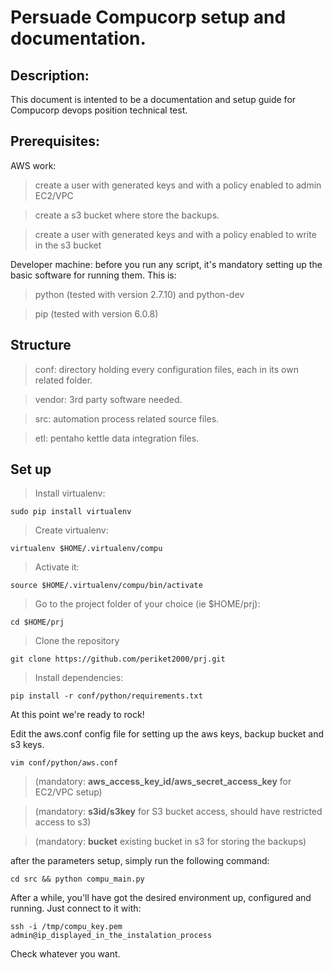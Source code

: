 # Persuade Compucorp setup and documentation.

## Description:

This document is intented to be a documentation and setup guide for Compucorp devops position technical test.

## Prerequisites:
AWS work:
> create a user with generated keys and with a policy enabled to admin EC2/VPC

> create a s3 bucket where store the backups.

> create a user with generated keys and with a policy enabled to write in the s3 bucket

Developer machine: before you run any script, it's mandatory setting up the basic software for running them. This is:
> python (tested with version 2.7.10) and python-dev

> pip (tested with version 6.0.8)

## Structure

> conf: directory holding every configuration files, each in its own related folder.

> vendor: 3rd party software needed.

> src: automation process related source files.

> etl: pentaho kettle data integration files.

## Set up

> Install virtualenv: 

    sudo pip install virtualenv

> Create virtualenv: 

    virtualenv $HOME/.virtualenv/compu

> Activate it: 

    source $HOME/.virtualenv/compu/bin/activate

> Go to the project folder of your choice (ie $HOME/prj): 

    cd $HOME/prj

> Clone the repository

    git clone https://github.com/periket2000/prj.git

> Install dependencies: 

    pip install -r conf/python/requirements.txt

At this point we're ready to rock!

Edit the aws.conf config file for setting up the aws keys, backup bucket and s3 keys.

    vim conf/python/aws.conf

> (mandatory: **aws_access_key_id/aws_secret_access_key** for EC2/VPC setup)

> (mandatory: **s3id/s3key** for S3 bucket access, should have restricted access to s3)

> (mandatory: **bucket** existing bucket in s3 for storing the backups)
    
after the parameters setup, simply run the following command:

    cd src && python compu_main.py

After a while, you'll have got the desired environment up, configured and running.
Just connect to it with:

    ssh -i /tmp/compu_key.pem admin@ip_displayed_in_the_instalation_process

Check whatever you want.